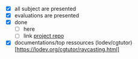 - [x] all subject are presented
- [x] evaluations are presented
- [x] done
  - [ ] here
  - [ ] link [project repo](https://github.com/mohaslimani/Wolf)
- [x] documentations/top ressources (lodev/cgtutor)[https://lodev.org/cgtutor/raycasting.html]
